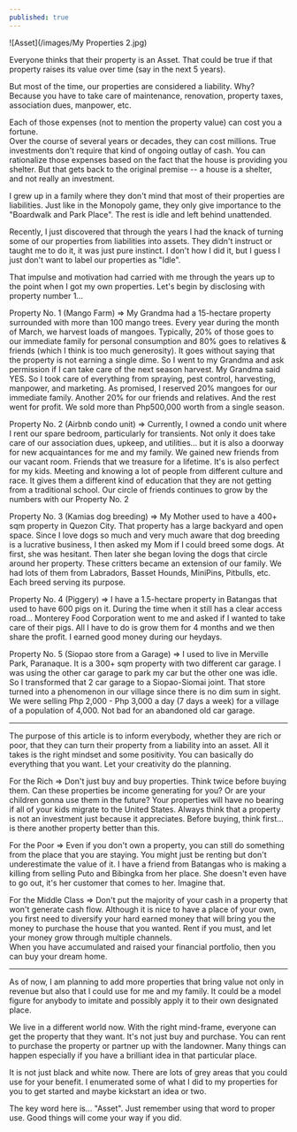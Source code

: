 ```yaml
---
published: true
---
```

![Asset](/images/My Properties 2.jpg)

Everyone thinks that their property is an Asset. That could be true if that property raises its value over time (say in the next 5 years).

But most of the time, our properties are considered a liability. 
Why?   
Because you have to take care of maintenance, renovation, property taxes, association dues, manpower, etc.

Each of those expenses (not to mention the property value) can cost you a fortune.   
Over the course of several years or decades, they can cost millions.
True investments don't require that kind of ongoing outlay of cash. 
You can rationalize those expenses based on the fact that the house is providing you shelter. But that gets back to the original premise -- a house is a shelter, and not really an investment. 

I grew up in a family where they don't mind that most of their properties are liabilities. Just like in the Monopoly game, they only give importance to the "Boardwalk and Park Place". The rest is idle and left behind unattended. 

Recently, I just discovered that through the years I had the knack of turning some of our properties from liabilities into assets. 
They didn't instruct or taught me to do it, it was just pure instinct. 
I don't how I did it, but I guess I just don't want to label our properties as "Idle".

That impulse and motivation had carried with me through the years up to the point when I got my own properties. 
Let's begin by disclosing with property number 1...

Property No. 1 (Mango Farm) 
=> My Grandma had a 15-hectare property surrounded with more than 100 mango trees. 
Every year during the month of March, we harvest loads of mangoes. 
Typically, 20% of those goes to our immediate family for personal consumption and 80% goes to relatives & friends (which I think is too much generosity).
It goes without saying that the property is not earning a single dime.
So I went to my Grandma and ask permission if I can take care of the next season harvest. My Grandma said YES.
So I took care of everything from spraying, pest control, harvesting, manpower, and marketing. 
As promised, I reserved 20% mangoes for our immediate family. Another 20% for our friends and relatives. And the rest went for profit. 
We sold more than Php500,000 worth from a single season. 

Property No. 2 (Airbnb condo unit)
=> Currently, I owned a condo unit where I rent our spare bedroom, particularly for transients. Not only it does take care of our association dues, upkeep, and utilities... but it is also a doorway for new acquaintances for me and my family. We gained new friends from our vacant room. Friends that we treasure for a lifetime.
It's is also perfect for my kids. Meeting and knowing a lot of people from different culture and race. It gives them a different kind of education that they are not getting from a traditional school.
Our circle of friends continues to grow by the numbers with our Property No. 2

Property No. 3 (Kamias dog breeding)
=> My Mother used to have a 400+ sqm property in Quezon City. 
That property has a large backyard and open space. 
Since I love dogs so much and very much aware that dog breeding is a lucrative business, I then asked my Mom if I could breed some dogs. 
At first, she was hesitant. Then later she began loving the dogs that circle around her property. These critters became an extension of our family.
We had lots of them from Labradors, Basset Hounds, MiniPins, Pitbulls, etc. Each breed serving its purpose.

Property No. 4 (Piggery)
=> I have a 1.5-hectare property in Batangas that used to have 600 pigs on it. During the time when it still has a clear access road... Monterey Food Corporation went to me and asked if I wanted to take care of their pigs. 
All I have to do is grow them for 4 months and we then share the profit. 
I earned good money during our heydays.

Property No. 5 (Siopao store from a Garage)
=> I used to live in Merville Park, Paranaque. It is a 300+ sqm property with two different car garage. 
I was using the other car garage to park my car but the other one was idle. 
So I transformed that 2 car garage to a Siopao-Siomai joint. 
That store turned into a phenomenon in our village since there is no dim sum in sight. 
We were selling Php 2,000 - Php 3,000 a day (7 days a week) for a village of a population of 4,000. 
Not bad for an abandoned old car garage.

---------------------------------------------------------------------------

The purpose of this article is to inform everybody, whether they are rich or poor, that they can turn their property from a liability into an asset. 
All it takes is the right mindset and some positivity. You can basically do everything that you want. Let your creativity do the planning.

For the Rich => Don't just buy and buy properties. Think twice before buying them. Can these properties be income generating for you? 
Or are your children gonna use them in the future?
Your properties will have no bearing if all of your kids migrate to the United States. 
Always think that a property is not an investment just because it appreciates. 
Before buying, think first... is there another property better than this.

For the Poor => Even if you don't own a property, you can still do something from the place that you are staying. You might just be renting but don't underestimate the value of it.
I have a friend from Batangas who is making a killing from selling Puto and Bibingka from her place. She doesn't even have to go out, it's her customer that comes to her. Imagine that.

For the Middle Class => Don't put the majority of your cash in a property that won't generate cash flow. 
Although it is nice to have a place of your own, you first need to diversify your hard earned money that will bring you the money to purchase the house that you wanted. Rent if you must, and let your money grow through multiple channels.  
When you have accumulated and raised your financial portfolio, then you can buy your dream home. 

----------------------------------------------------------------------------

As of now, I am planning to add more properties that bring value not only in revenue but also that I could use for me and my family. 
It could be a model figure for anybody to imitate and possibly apply it to their own designated place.

We live in a different world now. With the right mind-frame, everyone can get the property that they want. It's not just buy and purchase. 
You can rent to purchase the property or partner up with the landowner. Many things can happen especially if you have a brilliant idea in that particular place.

It is not just black and white now. There are lots of grey areas that you could use for your benefit. 
I enumerated some of what I did to my properties for you to get started and maybe kickstart an idea or two. 

The key word here is... "Asset".
Just remember using that word to proper use. Good things will come your way if you did.
  